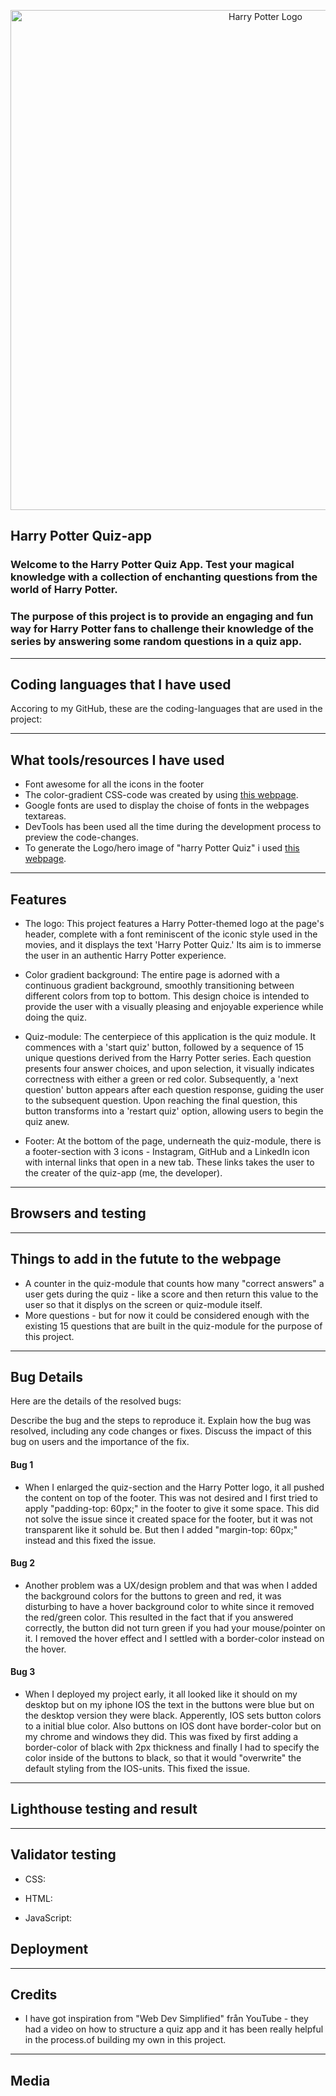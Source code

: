 <p align="center"><img src="https://see.fontimg.com/api/renderfont4/MVZ6w/eyJyIjoiZnMiLCJoIjoyNDgsInciOjIwMDAsImZzIjoxMjQsImZnYyI6IiNGRUY3RjciLCJiZ2MiOiIjRkZGRkZGIiwidCI6MX0/SGFycnkgUG90dGVyIFF1aXo/harry-p.png" alt="Harry Potter Logo" width="800"/></p>

## Harry Potter Quiz-app

### Welcome to the Harry Potter Quiz App. Test your magical knowledge with a collection of enchanting questions from the world of Harry Potter.

### The purpose of this project is to provide an engaging and fun way for Harry Potter fans to challenge their knowledge of the series by answering some random questions in a quiz app.


<hr>

## Coding languages that I have used

Accoring to my GitHub, these are the coding-languages that are used in the project:

<hr>

## What tools/resources I have used
- Font awesome for all the icons in the footer
- The color-gradient CSS-code was created by using [this webpage](https://cssgradient.io/).
- Google fonts are used to display the choise of fonts in the webpages textareas.
- DevTools has been used all the time during the development process to preview the code-changes.
- To generate the Logo/hero image of "harry Potter Quiz" i used [this webpage](https://www.fontspace.com/).

<hr>

## Features
- The logo: This project features a Harry Potter-themed logo at the page's header, complete with a font reminiscent of the iconic style used in the movies, and it displays the text 'Harry Potter Quiz.' Its aim is to immerse the user in an authentic Harry Potter experience.

- Color gradient background: The entire page is adorned with a continuous gradient background, smoothly transitioning between different colors from top to bottom. This design choice is intended to provide the user with a visually pleasing and enjoyable experience while doing the quiz.

- Quiz-module: The centerpiece of this application is the quiz module. It commences with a 'start quiz' button, followed by a sequence of 15 unique questions derived from the Harry Potter series. Each question presents four answer choices, and upon selection, it visually indicates correctness with either a green or red color. Subsequently, a 'next question' button appears after each question response, guiding the user to the subsequent question. Upon reaching the final question, this button transforms into a 'restart quiz' option, allowing users to begin the quiz anew.

- Footer: At the bottom of the page, underneath the quiz-module, there is a footer-section with 3 icons - Instagram, GitHub and a LinkedIn icon with internal links that open in a new tab. These links takes the user to the creater of the quiz-app (me, the developer).

<hr>

## Browsers and testing

<hr>

## Things to add in the futute to the webpage
- A counter in the quiz-module that counts how many "correct answers" a user gets during the quiz - like a score and then return this value to the user so that it displys on the screen or quiz-module itself.
- More questions - but for now it could be considered enough with the existing 15 questions that are built in the quiz-module for the purpose of this project.

<hr>

## Bug Details

Here are the details of the resolved bugs:

Describe the bug and the steps to reproduce it.
Explain how the bug was resolved, including any code changes or fixes.
Discuss the impact of this bug on users and the importance of the fix.


#### Bug 1
- When I enlarged the quiz-section and the Harry Potter logo, it all pushed the content on top of the footer. This was not desired and I first tried to apply "padding-top: 60px;" in the footer to give it some space. This did not solve the issue since it created space for the footer, but it was not transparent like it sohuld be. But then I added "margin-top: 60px;" instead and this fixed the issue.

#### Bug 2
- Another problem was a UX/design problem and that was when I added the background colors for the buttons to green and red, it was disturbing to have a hover background color to white since it removed the red/green color. This resulted in the fact that if you answered correctly, the button did not turn green if you had your mouse/pointer on it. I removed the hover effect and I settled with a border-color instead on the hover.

#### Bug 3
- When I deployed my project early, it all looked like it should on my desktop but on my iphone IOS the text in the buttons were blue but on the desktop version they were black. Apperently, IOS sets button colors to a initial blue color. Also buttons on IOS dont have border-color but on my chrome and windows they did. This was fixed by first adding a border-color of black with 2px thickness and finally I had to specify the color inside of the buttons to black, so that it would "overwrite" the default styling from the IOS-units. This fixed the issue.

<hr>

## Lighthouse testing and result

<hr>

## Validator testing

- CSS: 

- HTML: 

- JavaScript: 

## Deployment

<hr>

## Credits

- I have got inspiration from "Web Dev Simplified" från YouTube - they had a video on how to structure a quiz app and it has been really helpful in the process.of building my own in this project.

<hr>

## Media

